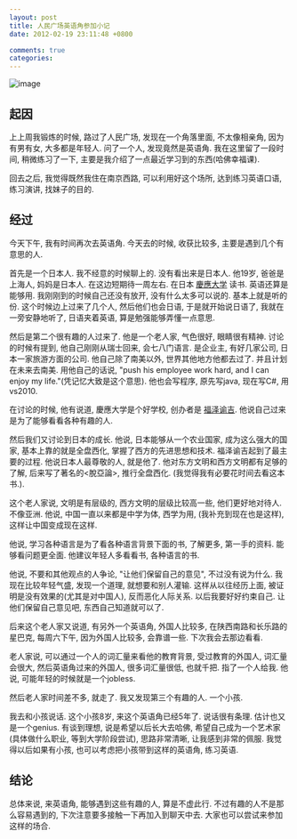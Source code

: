 ```yaml
---
layout: post
title: 人民广场英语角参加小记
date: 2012-02-19 23:11:48 +0800

comments: true
categories: 
---
```


![image](http://img.club.pchome.net/upload/club/other/2008/2/16/pics_andna_1203166311.jpg)

起因
------------------------------

上上周我锻炼的时候, 路过了人民广场, 发现在一个角落里面, 不太像相亲角,
因为有男有女, 大多都是年轻人. 问了一个人, 发现竟然是英语角.
我在这里留了一段时间, 稍微练习了一下,
主要是我介绍了一点最近学习到的东西(哈佛幸福课).

回去之后, 我觉得既然我住在南京西路, 可以利用好这个场所,
达到练习英语口语, 练习演讲, 找妹子的目的.

经过
------------------------------

今天下午, 我有时间再次去英语角. 今天去的时候, 收获比较多,
主要是遇到几个有意思的人.

首先是一个日本人. 我不经意的时候聊上的. 没有看出来是日本人. 他19岁,
爸爸是上海人, 妈妈是日本人. 在这边短期待一周左右. 在日本
[慶應大学](http://zh.wikipedia.org/wiki/%E6%85%B6%E6%87%89%E7%BE%A9%E5%A1%BE%E5%A4%A7%E5%AD%B8)
读书. 英语还算是能够用. 我刚刚到的时候自己还没有放开,
没有什么太多可以说的. 基本上就是听的份. 这个时候边上过来了几个人,
然后他们也会日语, 于是就开始说日语了, 我就在一旁安静地听了,
日语夹着英语, 算是勉强能够弄懂一点意思.

然后是第二个很有趣的人过来了. 他是一个老人家, 气色很好, 眼睛很有精神.
讨论的时候有提到, 他自己刚刚从瑞士回来, 会七八门语言. 是企业主,
有好几家公司, 日本一家旅游方面的公司. 他自己除了南美以外,
世界其他地方他都去过了. 并且计划在未来去南美. 用他自己的话说, "push his
employee work hard, and I can enjoy my life."(凭记忆大致是这个意思).
他也会写程序, 原先写java, 现在写C\#, 用vs2010.

在讨论的时候, 他有说道, 慶應大学是个好学校, 创办者是
[福泽谕吉](http://zh.wikipedia.org/wiki/%E7%A6%8F%E6%BE%A4%E8%AB%AD%E5%90%89).
他说自己过来是为了能够看看各种有趣的人.

然后我们又讨论到日本的成长. 他说, 日本能够从一个农业国家,
成为这么强大的国家, 基本上靠的就是全盘西化, 掌握了西方的先进思想和技术.
福泽谕吉起到了最主要的过程. 他说日本人最尊敬的人, 就是他了.
他对东方文明和西方文明都有足够的了解, 后来写了著名的<脫亞論\>,
推行全盘西化. (我觉得我有必要花时间去看这本书.).

这个老人家说, 文明是有层级的, 西方文明的层级比较高一些,
他们更好地对待人. 不像亚洲. 他说, 中国一直以来都是中学为体, 西学为用,
(我补充到现在也是这样), 这样让中国变成现在这样.

他说, 学习各种语言是为了看各种语言背景下面的书, 了解更多, 第一手的资料.
能够看问题更全面. 他建议年轻人多看看书, 各种语言的书.

他说, 不要和其他观点的人争论, "让他们保留自己的意见", 不过没有说为什么.
我现在比较年轻气盛, 发现一个道理, 就想要和别人灌输. 这样从以往经历上面,
被证明是没有效果的(尤其是对中国人), 反而恶化人际关系.
以后我要好好约束自己. 让他们保留自己意见吧, 东西自己知道就可以了.

后来这个老人家又说道, 有另外一个英语角, 外国人比较多,
在陕西南路和长乐路的星巴克, 每周六下午, 因为外国人比较多, 会靠谱一些.
下次我会去那边看看.

老人家说, 可以通过一个人的词汇量来看他的教育背景, 受过教育的外国人,
词汇量会很大, 然后英语角过来的外国人, 很多词汇量很低, 也就千把.
指了一个人给我. 他说, 可能年轻的时候就是一个jobless.

然后老人家时间差不多, 就走了. 我又发现第三个有趣的人. 一个小孩.

我去和小孩说话. 这个小孩8岁, 来这个英语角已经5年了. 说话很有条理.
估计也又是一个genius. 有谈到理想, 说是希望以后长大去哈佛,
希望自己成为一个艺术家(具体做什么职业, 等到大学阶段尝试), 思路非常清晰,
让我感到非常的佩服. 我觉得以后如果有小孩,
也可以考虑把小孩带到这样的英语角, 练习英语.

结论
------------------------------

总体来说, 来英语角, 能够遇到这些有趣的人, 算是不虚此行.
不过有趣的人不是那么容易遇到的, 下次注意要多接触一下再加入到聊天中去.
大家也可以尝试来参加这样的场合.